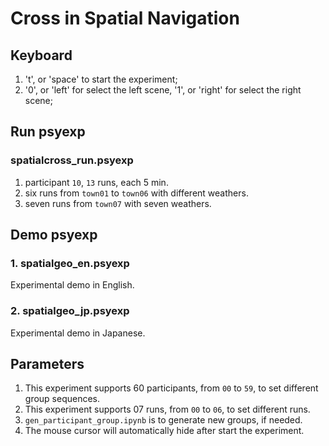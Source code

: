 # Cross in Spatial Navigation

## Keyboard
1. 't', or 'space' to start the experiment;
2. '0', or 'left' for select the left scene, '1', or 'right' for select the right scene;

## Run psyexp
### spatialcross_run.psyexp
1. participant `10`, `13` runs, each 5 min. 
2. six runs from `town01` to `town06` with different weathers.
3. seven runs from `town07` with seven weathers.

## Demo psyexp
### 1. spatialgeo_en.psyexp
Experimental demo in English.

### 2. spatialgeo_jp.psyexp
Experimental demo in Japanese.

## Parameters
1. This experiment supports 60 participants, from `00` to `59`, to set different group sequences.
2. This experiment supports 07 runs, from `00` to `06`, to set different runs.
3. `gen_participant_group.ipynb` is to generate new groups, if needed.
4. The mouse cursor will automatically hide after start the experiment.
